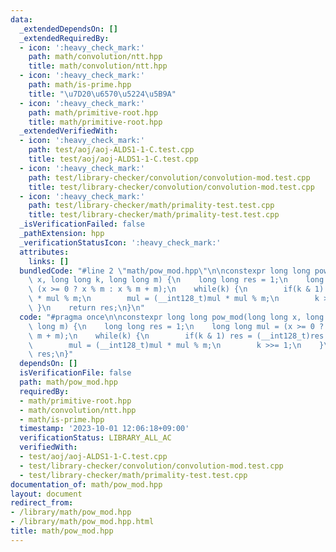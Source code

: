 ```yaml
---
data:
  _extendedDependsOn: []
  _extendedRequiredBy:
  - icon: ':heavy_check_mark:'
    path: math/convolution/ntt.hpp
    title: math/convolution/ntt.hpp
  - icon: ':heavy_check_mark:'
    path: math/is-prime.hpp
    title: "\u7D20\u6570\u5224\u5B9A"
  - icon: ':heavy_check_mark:'
    path: math/primitive-root.hpp
    title: math/primitive-root.hpp
  _extendedVerifiedWith:
  - icon: ':heavy_check_mark:'
    path: test/aoj/aoj-ALDS1-1-C.test.cpp
    title: test/aoj/aoj-ALDS1-1-C.test.cpp
  - icon: ':heavy_check_mark:'
    path: test/library-checker/convolution/convolution-mod.test.cpp
    title: test/library-checker/convolution/convolution-mod.test.cpp
  - icon: ':heavy_check_mark:'
    path: test/library-checker/math/primality-test.test.cpp
    title: test/library-checker/math/primality-test.test.cpp
  _isVerificationFailed: false
  _pathExtension: hpp
  _verificationStatusIcon: ':heavy_check_mark:'
  attributes:
    links: []
  bundledCode: "#line 2 \"math/pow_mod.hpp\"\n\nconstexpr long long pow_mod(long long\
    \ x, long long k, long long m) {\n    long long res = 1;\n    long long mul =\
    \ (x >= 0 ? x % m : x % m + m);\n    while(k) {\n        if(k & 1) res = (__int128_t)res\
    \ * mul % m;\n        mul = (__int128_t)mul * mul % m;\n        k >>= 1;\n   \
    \ }\n    return res;\n}\n"
  code: "#pragma once\n\nconstexpr long long pow_mod(long long x, long long k, long\
    \ long m) {\n    long long res = 1;\n    long long mul = (x >= 0 ? x % m : x %\
    \ m + m);\n    while(k) {\n        if(k & 1) res = (__int128_t)res * mul % m;\n\
    \        mul = (__int128_t)mul * mul % m;\n        k >>= 1;\n    }\n    return\
    \ res;\n}"
  dependsOn: []
  isVerificationFile: false
  path: math/pow_mod.hpp
  requiredBy:
  - math/primitive-root.hpp
  - math/convolution/ntt.hpp
  - math/is-prime.hpp
  timestamp: '2023-10-01 12:06:18+09:00'
  verificationStatus: LIBRARY_ALL_AC
  verifiedWith:
  - test/aoj/aoj-ALDS1-1-C.test.cpp
  - test/library-checker/convolution/convolution-mod.test.cpp
  - test/library-checker/math/primality-test.test.cpp
documentation_of: math/pow_mod.hpp
layout: document
redirect_from:
- /library/math/pow_mod.hpp
- /library/math/pow_mod.hpp.html
title: math/pow_mod.hpp
---
```

